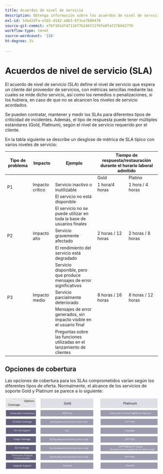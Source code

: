 ```yaml
---
title: Acuerdos de nivel de servicio
description: Obtenga información sobre los acuerdos de nivel de servicio y cómo utilizarlos para admitir su implementación de Adobe Commerce.
exl-id: 5da42dfa-e165-4142-a863-6f3ce7689478
source-git-commit: e76f101df47116f7b246f21f0fe0fa72769d2776
workflow-type: tm+mt
source-wordcount: '226'
ht-degree: 1%

---
```


# Acuerdos de nivel de servicio (SLA)

El acuerdo de nivel de servicio (SLA) define el nivel de servicio que espera un cliente del proveedor de servicios, con métricas sencillas mediante las cuales se mide dicho servicio, así como los remedios o penalizaciones, si los hubiera, en caso de que no se alcancen los niveles de servicio acordados.

Se pueden contratar, mantener y medir los SLAs para diferentes tipos de criticidad de incidentes. Además, el tipo de respuesta puede tener múltiples estándares (Gold, Platinum), según el nivel de servicio requerido por el cliente.

En la tabla siguiente se describe un desglose de métrica de SLA típico con varios niveles de servicio:

<table>
<thead>
  <tr>
    <th>Tipo de problema</th>
    <th>Impacto</th>
    <th>Ejemplo</th>
    <th colspan="2">Tiempo de respuesta/restauración durante el horario laboral admitido</th>
  </tr>
</thead>
<tbody>
  <tr>
    <td colspan="3"></td>
    <td>Gold</td>
    <td>Platino</td>
  </tr>
  <tr>
    <td>P1</td>
    <td>Impacto crítico</td>
    <td>Servicio inactivo o inutilizable</td>
    <td>1 hora/4 horas</td>
    <td>1 hora / 4 horas</td>
  </tr>
  <tr>
    <td></td>
    <td></td>
    <td>El servicio no está disponible</td>
    <td></td>
    <td></td>
  </tr>
  <tr>
    <td></td>
    <td></td>
    <td>El servicio no se puede utilizar en toda la base de usuarios finales</td>
    <td></td>
    <td></td>
  </tr>
  <tr>
    <td>P2</td>
    <td>Impacto alto</td>
    <td>Servicio gravemente afectado</td>
    <td>2 horas / 12 horas</td>
    <td>2 horas / 8 horas</td>
  </tr>
  <tr>
    <td></td>
    <td></td>
    <td>El rendimiento del servicio está degradado</td>
    <td></td>
    <td></td>
  </tr>
  <tr>
    <td></td>
    <td></td>
    <td>Servicio disponible, pero que produce mensajes de error significativos</td>
    <td></td>
    <td></td>
  </tr>
  <tr>
    <td>P3</td>
    <td>Impacto medio</td>
    <td>Servicio parcialmente deteriorado</td>
    <td>8 horas / 16 horas</td>
    <td>8 horas / 12 horas</td>
  </tr>
  <tr>
    <td></td>
    <td></td>
    <td>Mensajes de error generados, sin impacto visible en el usuario final</td>
    <td></td>
    <td></td>
  </tr>
  <tr>
    <td></td>
    <td></td>
    <td>Preguntas sobre las funciones utilizadas en el lanzamiento de clientes</td>
    <td></td>
    <td></td>
  </tr>
</tbody>
</table>

## Opciones de cobertura

Las opciones de cobertura para los SLAs comprometidos varían según los diferentes tipos de oferta. Normalmente, el alcance de los servicios de soporte Gold y Platinum se parece a lo siguiente:

![Infografía que muestra las opciones de cobertura de SLA](../../assets/playbooks/sla-coverage-options.svg)
